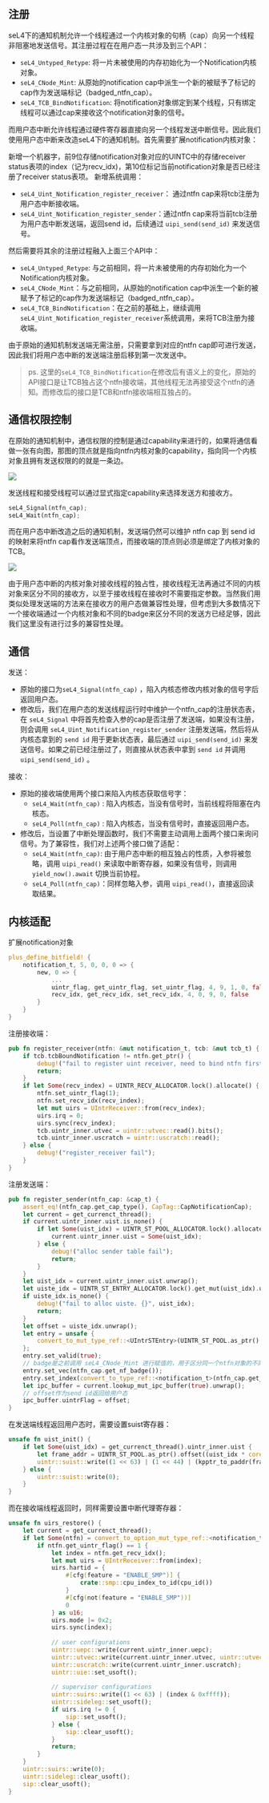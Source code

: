 
## 注册

seL4下的通知机制允许一个线程通过一个内核对象的句柄（cap）向另一个线程非阻塞地发送信号。其注册过程在在用户态一共涉及到三个API：
- `seL4_Untyped_Retype`: 将一片未被使用的内存初始化为一个Notification内核对象。
- `seL4_CNode_Mint`: 从原始的notification cap中派生一个新的被赋予了标记的cap作为发送端标记（badged_ntfn_cap）。
- `seL4_TCB_BindNotification`: 将notification对象绑定到某个线程，只有绑定线程可以通过cap来接收这个notification对象的信号。

而用户态中断允许线程通过硬件寄存器直接向另一个线程发送中断信号。因此我们使用用户态中断来改造seL4下的通知机制。首先需要扩展notification内核对象：

新增一个机器字，前9位存储notification对象对应的UINTC中的存储receiver status表项的index（记为recv_idx)，第10位标记当前notification对象是否已经注册了receiver status表项。
新增系统调用：
- `seL4_Uint_Notification_register_receiver`： 通过ntfn cap来将tcb注册为用户态中断接收端。
- `seL4_Uint_Notification_register_sender`：通过ntfn cap来将当前tcb注册为用户态中断发送端，返回send id，后续通过 `uipi_send(send_id)` 来发送信号。

然后需要将其余的注册过程融入上面三个API中：
- `seL4_Untyped_Retype`: 与之前相同，将一片未被使用的内存初始化为一个Notification内核对象。
- `seL4_CNode_Mint`：与之前相同，从原始的notification cap中派生一个新的被赋予了标记的cap作为发送端标记（badged_ntfn_cap）。
- `seL4_TCB_BindNotification`：在之前的基础上，继续调用`seL4_Uint_Notification_register_receiver`系统调用，来将TCB注册为接收端。

由于原始的通知机制发送端无需注册，只需要拿到对应的ntfn cap即可进行发送，因此我们将用户态中断的发送端注册后移到第一次发送中。
> ps. 这里的`seL4_TCB_BindNotification`在修改后有语义上的变化，原始的API接口是让TCB独占这个ntfn接收端，其他线程无法再接受这个ntfn的通知。而修改后的接口是TCB和ntfn接收端相互独占的。


## 通信权限控制

在原始的通知机制中，通信权限的控制是通过capability来进行的，如果将通信看做一张有向图，那图的顶点就是指向ntfn内核对象的capability，指向同一个内核对象且拥有发送权限的的就是一条边。

![](../images/sel4_ntfn_cap_graph.png)

发送线程和接受线程可以通过显式指定capability来选择发送方和接收方。

```rust
seL4_Signal(ntfn_cap);
seL4_Wait(ntfn_cap);
```

而在用户态中断改造之后的通知机制，发送端仍然可以维护 ntfn cap 到 send id 的映射来将ntfn cap看作发送端顶点，而接收端的顶点则必须是绑定了内核对象的TCB。

![](../images/rel4_ntfn_cap_graph.png)

由于用户态中断的内核对象对接收线程的独占性，接收线程无法再通过不同的内核对象来区分不同的接收方，以至于接收线程在接收时不需要指定参数。当然我们用类似处理发送端的方法来在接收方的用户态做兼容性处理，但考虑到大多数情况下一个接收端通过一个内核对象和不同的badge来区分不同的发送方已经足够，因此我们这里没有进行过多的兼容性处理。


## 通信

发送：
- 原始的接口为`seL4_Signal(ntfn_cap)` ，陷入内核态修改内核对象的信号字后返回用户态。
- 修改后，我们在用户态的发送线程运行时中维护一个ntfn_cap的注册状态表，在 `seL4_Signal` 中将首先检查入参的cap是否注册了发送端，如果没有注册，则会调用 `seL4_Uint_Notification_register_sender` 注册发送端，然后将从内核态拿到的 `send id` 用于更新状态表，最后通过 `uipi_send(send_id)` 来发送信号。如果之前已经注册过了，则直接从状态表中拿到 `send id` 并调用 `uipi_send(send_id)` 。

接收：
- 原始的接收端使用两个接口来陷入内核态获取信号字：
	-  `seL4_Wait(ntfn_cap)` : 陷入内核态，当没有信号时，当前线程将阻塞在内核态。
	-  `seL4_Poll(ntfn_cap)` : 陷入内核态，当没有信号时，直接返回用户态。
- 修改后，当设置了中断处理函数时，我们不需要主动调用上面两个接口来询问信号。为了兼容性，我们对上述两个接口做了适配：
	-  `seL4_Wait(ntfn_cap)`: 由于用户态中断的相互独占的性质，入参将被忽略，调用 `uipi_read()` 来读取中断寄存器，如果没有信号，则调用 `yield_now().await` 切换当前协程。 
	-  `seL4_Poll(ntfn_cap)`：同样忽略入参，调用 `uipi_read()`，直接返回读取结果。


## 内核适配

扩展notification对象

```rust
plus_define_bitfield! {  
    notification_t, 5, 0, 0, 0 => {  
        new, 0 => {  
            ...
            uintr_flag, get_uintr_flag, set_uintr_flag, 4, 9, 1, 0, false,  
            recv_idx, get_recv_idx, set_recv_idx, 4, 0, 9, 0, false  
        }  
    }
}
```

注册接收端：
```rust
pub fn register_receiver(ntfn: &mut notification_t, tcb: &mut tcb_t) {  
    if tcb.tcbBoundNotification != ntfn.get_ptr() {  
        debug!("fail to register uint receiver, need to bind ntfn first");  
        return;  
    }
    if let Some(recv_index) = UINTR_RECV_ALLOCATOR.lock().allocate() {  
        ntfn.set_uintr_flag(1);  
        ntfn.set_recv_idx(recv_index);  
        let mut uirs = UIntrReceiver::from(recv_index);  
        uirs.irq = 0;  
        uirs.sync(recv_index);  
        tcb.uintr_inner.utvec = uintr::utvec::read().bits();  
        tcb.uintr_inner.uscratch = uintr::uscratch::read();  
    } else {  
        debug!("register_receiver fail");  
    }
}
```


注册发送端：
```rust
pub fn register_sender(ntfn_cap: &cap_t) {  
    assert_eq!(ntfn_cap.get_cap_type(), CapTag::CapNotificationCap);  
    let current = get_currenct_thread();  
    if current.uintr_inner.uist.is_none() {  
        if let Some(uist_idx) = UINTR_ST_POOL_ALLOCATOR.lock().allocate() {  
            current.uintr_inner.uist = Some(uist_idx);  
        } else {  
            debug!("alloc sender table fail");  
            return;  
        }
    }    
    let uist_idx = current.uintr_inner.uist.unwrap();  
    let uiste_idx = UINTR_ST_ENTRY_ALLOCATOR.lock().get_mut(uist_idx).unwrap().allocate();  
    if uiste_idx.is_none() {  
        debug!("fail to alloc uiste. {}", uist_idx);  
        return;  
    }
    let offset = uiste_idx.unwrap();  
    let entry = unsafe {  
        convert_to_mut_type_ref::<UIntrSTEntry>(UINTR_ST_POOL.as_ptr().offset(((uist_idx * UINTC_ENTRY_NUM + offset) * core::mem::size_of::<UIntrSTEntry>()) as isize) as usize)  
    }; 
    entry.set_valid(true);  
    // badge是之前调用 seL4_CNode_Mint 进行赋值的，用于区分同一个ntfn对象的不同发送端，在用户态中断中被设置为发送端的中断号
    entry.set_vec(ntfn_cap.get_nf_badge());  
    entry.set_index(convert_to_type_ref::<notification_t>(ntfn_cap.get_nf_ptr()).get_recv_idx());  
    let ipc_buffer = current.lookup_mut_ipc_buffer(true).unwrap();  
    // offset作为send id返回给用户态
    ipc_buffer.uintrFlag = offset;  
}
```

在发送端线程返回用户态时，需要设置suist寄存器：
```rust
unsafe fn uist_init() {  
    if let Some(uist_idx) = get_currenct_thread().uintr_inner.uist {  
        let frame_addr = UINTR_ST_POOL.as_ptr().offset((uist_idx * core::mem::size_of::<UIntrSTEntry>() * UINTC_ENTRY_NUM) as isize) as usize;   
        uintr::suist::write((1 << 63) | (1 << 44) | (kpptr_to_paddr(frame_addr) >> 0xC));  
    } else {  
        uintr::suist::write(0);  
    }
}
```

而在接收端线程返回时，同样需要设置中断代理寄存器：
```rust
unsafe fn uirs_restore() {  
    let current = get_currenct_thread();  
    if let Some(ntfn) = convert_to_option_mut_type_ref::<notification_t>(current.tcbBoundNotification) {  
        if ntfn.get_uintr_flag() == 1 {  
            let index = ntfn.get_recv_idx();  
            let mut uirs = UIntrReceiver::from(index);  
            uirs.hartid = {  
                #[cfg(feature = "ENABLE_SMP")] {  
                    crate::smp::cpu_index_to_id(cpu_id())  
                }                
                #[cfg(not(feature = "ENABLE_SMP"))]  
                0 
            } as u16;  
            uirs.mode |= 0x2;  
            uirs.sync(index);  
  
            // user configurations  
            uintr::uepc::write(current.uintr_inner.uepc);  
            uintr::utvec::write(current.uintr_inner.utvec, uintr::utvec::TrapMode::Direct);  
            uintr::uscratch::write(current.uintr_inner.uscratch);  
            uintr::uie::set_usoft();  
  
            // supervisor configurations  
            uintr::suirs::write((1 << 63) | (index & 0xffff));  
            uintr::sideleg::set_usoft();  
            if uirs.irq != 0 {  
                sip::set_usoft();  
            } else {  
                sip::clear_usoft();  
            }            
            return;  
        }
    }    
    uintr::suirs::write(0);  
    uintr::sideleg::clear_usoft();  
    sip::clear_usoft();  
}
```